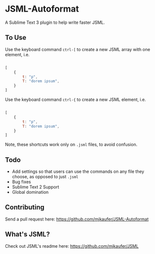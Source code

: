 # JSML-Autoformat
A Sublime Text 3 plugin to help write faster JSML.

## To Use

Use the keyboard command `ctrl-[` to create a new JSML array with one element, i.e.

```JavaScript

[
	{
		t: "p",
		T: "dorem ipsum",
	}
]

```

Use the keyboard command `ctrl-{` to create a new JSML element, i.e.

```JavaScript

[
	{
		t: "p",
		T: "dorem ipsum",
	}
]

```

Note, these shortcuts work only on `.jsml` files, to avoid confusion.

## Todo

* Add settings so that users can use the commands on any file they choose, as opposed to just `.jsml`
* Bug fixes
* Sublime Text 2 Support
* Global domination

## Contributing

Send a pull request here: https://github.com/mjkaufer/JSML-Autoformat

## What's JSML?

Check out JSML's readme here: https://github.com/mjkaufer/JSML